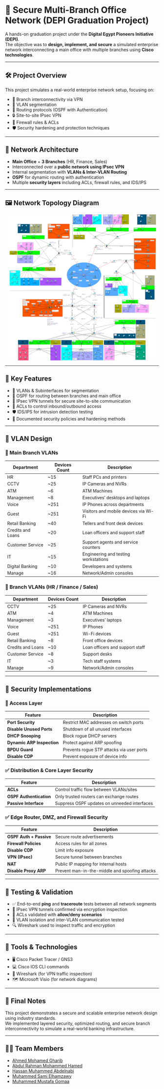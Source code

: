 # 📡 Secure Multi-Branch Office Network (DEPI Graduation Project)

A hands-on graduation project under the **Digital Egypt Pioneers Initiative (DEPI)**.  
The objective was to **design, implement, and secure** a simulated enterprise network interconnecting a main office with multiple branches using **Cisco technologies**.

---

## 🛠️ Project Overview

This project simulates a real-world enterprise network setup, focusing on:

- 🏢 Branch interconnectivity via VPN
- 🔐 VLAN segmentation
- 🚦 Routing protocols (OSPF with Authentication)
- 🔒 Site-to-site IPsec VPN
- 📜 Firewall rules & ACLs
- 🛡️ Security hardening and protection techniques

---

## 🧩 Network Architecture

- **Main Office** + **3 Branches** (HR, Finance, Sales)
- Interconnected over a **public network using IPsec VPN**
- Internal segmentation with **VLANs & Inter-VLAN Routing**
- **OSPF** for dynamic routing with authentication
- Multiple **security layers** including ACLs, firewall rules, and IDS/IPS

---

## 🖼️ Network Topology Diagram

![Network Design Diagram](./Project%20Design.png)

---

## 🔐 Key Features

- 🧱 VLANs & Subinterfaces for segmentation
- 📡 OSPF for routing between branches and main office
- 🔐 IPsec VPN tunnels for secure site-to-site communication
- 📜 ACLs to control inbound/outbound access
- 🛡️ IDS/IPS for intrusion detection testing
- 📄 Documented security policies and hardening methods

---

## 🧱 VLAN Design

### 🔹 Main Branch VLANs

| Department        | Devices Count | Description                           |
| ----------------- | ------------- | ------------------------------------- |
| HR                | ~15           | Staff PCs and printers                |
| CCTV              | ~25           | IP Cameras and NVRs                   |
| ATM               | ~6            | ATM Machines                          |
| Management        | ~8            | Executives’ desktops and laptops      |
| Voice             | ~251          | IP Phones across departments          |
| Guest             | ~251          | Visitors and mobile devices via Wi-Fi |
| Retail Banking    | ~40           | Tellers and front desk devices        |
| Credits and Loans | ~20           | Loan officers and support staff       |
| Customer Service  | ~25           | Support agents and service counters   |
| IT                | ~15           | Engineering and testing workstations  |
| Digital Banking   | ~10           | Developers and systems                |
| Manage            | ~16           | Network/Admin consoles                |

### 🔸 Branch VLANs (HR / Finance / Sales)

| Department        | Devices Count | Description                     |
| ----------------- | ------------- | ------------------------------- |
| CCTV              | ~25           | IP Cameras and NVRs             |
| ATM               | ~4            | ATM Machines                    |
| Management        | ~3            | Executives’ laptops             |
| Voice             | ~251          | IP Phones                       |
| Guest             | ~251          | Wi-Fi devices                   |
| Retail Banking    | ~8            | Front office devices            |
| Credits and Loans | ~10           | Loan officers and support staff |
| Customer Service  | ~8            | Support desks                   |
| IT                | ~3            | Tech staff systems              |
| Manage            | ~9            | Network/Admin consoles          |

---

## 🔐 Security Implementations

### 📍 Access Layer

| Feature                    | Description                               |
| -------------------------- | ----------------------------------------- |
| **Port Security**          | Restrict MAC addresses on switch ports    |
| **Disable Unused Ports**   | Shutdown of all unused interfaces         |
| **DHCP Snooping**          | Block rogue DHCP servers                  |
| **Dynamic ARP Inspection** | Protect against ARP spoofing              |
| **BPDU Guard**             | Prevents rogue STP attacks via user ports |
| **Disable CDP**            | Prevent exposure of device info           |

### ✅ Distribution & Core Layer Security

| Feature                 | Description                                  |
| ----------------------- | -------------------------------------------- |
| **ACLs**                | Control traffic flow between VLANs/sites     |
| **OSPF Authentication** | Only trusted routers can exchange routes     |
| **Passive Interface**   | Suppress OSPF updates on unneeded interfaces |

### ✅ Edge Router, DMZ, and Firewall Security

| Feature                 | Description                                    |
| ----------------------- | ---------------------------------------------- |
| **OSPF Auth + Passive** | Secure route advertisements                    |
| **Firewall Policies**   | Access rules for all zones                     |
| **Disable CDP**         | Limit info exposure                            |
| **VPN (IPsec)**         | Secure tunnel between branches                 |
| **NAT**                 | Public IP mapping for internal hosts           |
| **Disable Proxy ARP**   | Prevent man-in-the-middle and spoofing attacks |

---

## 🧪 Testing & Validation

- ✅ End-to-end **ping** and **traceroute** tests between all network segments
- 🔐 IPsec VPN tunnels confirmed via encryption inspection
- 🛑 ACLs validated with **allow/deny scenarios**
- 🔁 VLAN isolation and inter-VLAN communication tested
- 🔍 Wireshark used to inspect traffic and encryption

---

## 🧰 Tools & Technologies

- 🖥️ Cisco Packet Tracer / GNS3
- 💻 Cisco IOS CLI commands
- 🔎 Wireshark (for VPN traffic inspection)
- 🗺️ Microsoft Visio (for network diagrams)

---

## 🏁 Final Notes

This project demonstrates a secure and scalable enterprise network design using industry standards.  
We implemented layered security, optimized routing, and secure branch interconnectivity to simulate a real-world banking infrastructure.

---

## 🧑‍💻 Team Members

- [Ahmed Mohamed Gharib](https://www.linkedin.com/in/ahmedgharib0/)
- [Abdul Rahman Mohammed Hamed](https://www.linkedin.com/in/abdomohammed2410/)
- [Hassan Muhammed Abdelnabi](https://www.linkedin.com/in/hassan-abdalnabi-57533617b/)
- [Muhammed Sami Elhamzawy](https://www.linkedin.com/in/mosami74)
- [Muhammed Mustafa Gomaa](https://www.linkedin.com/in/muhammed-gomaa/)
